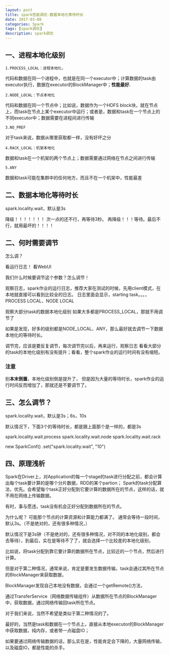 ```yaml
---
layout: post
title: spark性能调优-数据本地化等待时长
date: 2017-03-08
categories: Spark
tags: [spark调优]
description: spark调优
---
```


## 一、进程本地化级别

	1.PROCESS_LOCAL：进程本地化，
	
代码和数据在同一个进程中，也就是在同一个executor中；计算数据的task由executor执行，数据在executor的BlockManager中；**性能最好.**
 
	2.NODE_LOCAL：节点本地化

代码和数据在同一个节点中；比如说，数据作为一个HDFS block块，就在节点上，而task在节点上某个executor中运行；或者是，数据和task在一个节点上的不同executor中；数据需要在进程间进行传输

	3.NO_PREF

对于task来说，数据从哪里获取都一样，没有好坏之分

	4.RACK_LOCAL：机架本地化

数据和task在一个机架的两个节点上；数据需要通过网络在节点之间进行传输

	5.ANY

数据和task可能在集群中的任何地方，而且不在一个机架中，性能最差


## 二、数据本地化等待时长
spark.locality.wait，默认是3s

降级！！！！！！！ 次一点的还不行，再等待3秒。
再降级！！！等待。最后不行，就用最坏的！！！！


## 二、何时需要调节

怎么调？

看运行日志！
看WebUI

我们什么时候要调节这个参数？怎么调节！

观察日志，spark作业的运行日志，推荐大家在测试的时候，先用client模式，在本地就直接可以看到比较全的日志。
日志里面会显示，starting task。。。，PROCESS LOCAL、NODE LOCAL

观察大部分task的数据本地化级别
如果大多都是PROCESS_LOCAL，那就不用调节了

如果是发现，好多的级别都是NODE_LOCAL、ANY，那么最好就去调节一下数据本地化的等待时长。


调节完，应该是要反复调节，每次调节完以后，再来运行，观察日志
看看大部分的task的本地化级别有没有提升；看看，整个spark作业的运行时间有没有缩短。

### 注意

别**本末倒置**，本地化级别倒是提升了，
但是因为大量的等待时长，spark作业的运行时间反而增加了，那就还是不要调节了。

##  三、怎么调节？
spark.locality.wait，默认是3s；6s，10s

默认情况下，下面3个的等待时长，都是跟上面那个是一样的，都是3s

spark.locality.wait.process
spark.locality.wait.node
spark.locality.wait.rack

new SparkConf()
.set("spark.locality.wait", "10")






## 四、原理浅析


Spark在Driver上，对Application的每一个stage的task进行分配之前，都会计算出每个task要计算的是哪个分片数据，RDD的某个partion；
Spark的task分配算法，优先。会希望每个task正好分配到它要计算的数据所在的节点，这样的话，就不用在网络上传输数据。

有时，事与愿违，task没有机会正好分配到数据所在的节点。

为什么呢？ 可能那个节点的计算资源和计算能力都满了。
通常会等待一段时间，默认3s。（不是绝对的，还有很多种情况，）

默认情况下是3s钟（不是绝对的，还有很多种情况，对不同的本地化级别，都会去等待），到最后，实在是等待不了了，就会选择一个比较差的本地化级别，

比如说，将task分配到靠它要计算的数据所在节点，比较近的一个节点，然后进行计算。

但是对于第二种情况，通常来说，肯定是要发生数据传输，task会通过其所在节点的BlockManager来获取数据，

BlockManager发现自己本地没有数据，会通过一个getRemote()方法，

通过TransferService（网络数据传输组件）从数据所在节点的BlockManager中，获取数据，通过网络传输回task所在节点。

对于我们来说，当然不希望是类似于第二种情况的了。

最好的，当然是task和数据在一个节点上，直接从本地executor的BlockManager中获取数据，纯内存，或者带一点磁盘IO；

如果要通过网络传输数据的话，那么实在是，性能肯定会下降的，大量网络传输，以及磁盘IO，都是性能的杀手。


	
